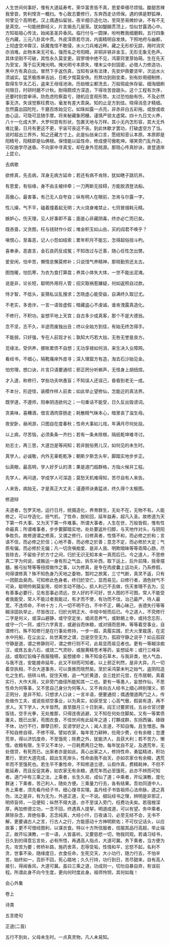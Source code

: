 <!-- { "loadSidebar": true } -->
人生世间何事好，惟有大道延寿考。荣华富贵皆不真，恩爱牵缠尽烦恼。酸甜苦辣我曾尝，势利悭贪一概扫。专心致志要修行，东奔西走访师保。遇的俱是野狐禅，何曾见个高明老。汉上偶遇仙留翁，夜半细示造化功，至简至易微妙诀，不有不无是真空。一句能统群经义，片言揭去几层笼。犹如醍醐贯顶上，恰似甘露洒心中。方知祖祖心传法，始闻圣圣异香风。临行付与一圆弹，吩咐教我细磨斡。五行四象在内藏，三元八卦其中贯。外皮滓质若尽消，内面精明自发焕。下照地府与幽都，上彻虚空冲霄汉，妖魔鬼怪不敢侵，水火刀兵难近畔。藏之无形却无踪，用时消灾亦消难。此物本来无可名，强而名之号阳精，非铜非铁非金玉，无形无象无色声。其体坚刚不可破，其性永久莫变更。寂寥境中绝不见，鸿蒙窍里芽始萌。生在先天为至宝，落于后天掩光明。掩光明兮本原失，埋末尘中封固密，必借人力修造功，黑中方有真白出。冒然下手返伤真，当知有诀有法律，先安炉鼎要坚牢，次运水火须诚实。猛烹极炼审吉凶，日乾夕惕莫安佚。煎熬功到刚变柔，别有妙用细制修，取得东华太乙石，盗来王母瑶池湫。历劫根尘都洗去，万般瑕疵休存留。细淘细刷何限日，时研时磨不计秋。耐得颇烦方深造，下得攻苦尝甜头。这个工程有次序，还要时刻尝审谛。防危虑险察盈亏，随机应变观形势。太过恐怕胎有伤，不及必然事无济。失误觉察枉费功，毫发有差大乖戾。知的止足方到佳。晓得消息才精细。忽然露出园陀陀，千磨百炼始见它。如珠如露一点亮，非赤非白五彩拖。或放或收由心运，可隐可显随手摩。将来秘藏象罔櫃，谨慎严锁太虚窝。四十九日文火养，八十一化成大罗。大罗何尝有形状，包裹天地与万样。其小无内怎形容，其大无外难比量。日月有更这不更，宇宙可丧这不丧。到此休歇才罢功，打破虚空方了当。说时超出三界外，知之还藏方寸上。此是仙翁亲口言，愿结知音认本原。本原即是阳精号，阳精即是仙佛根。保惜能以延性命，修成便可傲乾坤。堪笑旁门乱作造，可叹曲学尽迷昏。不向家中寻真宝，却在身外觅桃源。那晓心传真妙诀，直登道岸上昆仑。

去病歌

欲修真，先去病，浑身无病方延命；若还有病不肯除，犹如瞎子跳坑井。

有恩爱，有俗缘，身不由主被绊牵；一刀两断无挂碍，方能脱洒登法船。

高傲心，最害事，有己无人自夸自；纵有明人在眼前，怎肯与尔露一字。

性儿燥，气不平，磕着撞着起无明；大火烧身难禁止，七窍冒烟耗元精。

嫉妒心，伤天理，见人好事即不喜；面是心非藏阴毒，终亦必亡而已矣。

既吝啬，又贪图，枉与钱财作仆奴；堆金积玉如山岳，买的阎君不唤乎？

嗔恨心，至毒恶，记人小怨如结索；累年积月不能忘，怎得超俗扭斗杓。

喜奉承，恶直言，金石良药反成冤；不知改过与迁善，随心任性怎出樊。

爱安闲，怕辛苦，懒惰怠懈莫修补；只说惜气养精神，那晓勤劳还太古。

图饱暖，怕饥寒，为衣为食打算盘；养其小体失大体，一世不能出泥滩。

说是非，论长短，聪明外用将人管；招灾取祸惹嫌疑，何如返照自过款。

恃才智，不低头，妄猜私议乱搜求；怎晓虚心能受益，自满终久取愆尤。

不老实，多诡诈，一言一语皆虚假；暗藏盗心不虔诚，谁肯洩露真造化。

不修行，不积功，妄想平地上天宫；自古多少成真客，那个不是大德翁。

念不坚，志不久，半途而废独出丑；终以全始方到佳，有始无终怎得手。

不能弱，只好强，专在人前现才长；孰知大巧若大拙，无咎无誉是良方。

觅缘法，受供养，挪账累债不自想；无功享禄如何消，来生决入业障网。

看经书，不细心，隔靴瘙痒外皮寻；深入理窟方有造，淘去石沙始见金。

怕穷理，想口诀，片言只语要通彻；邪正罔分听梆声，无怪身上胡扭捏。

才入道，称修行，学些功夫哄愚盲；不知误人还误己，昏昏到老无一成。

不本分，形迹怪，装模作样人前卖；如此举止望修仙，怎能近的真法界。

既学道，不遵师，阳奉阴违欲何之；一句重话不能受，日久反出毁谤词。

贪美味，喜糟酒，借言酒肉穿肠走；耗散精气昧本心，暗里丧了滋生母。

夜安卧，昼闲游，只图自在度春秋；性命大事如儿戏，年满月尽何处投。

以上病，尽苦恼，必须条条一齐扫；若有一条未除根，隔纸乾坤难寻讨。

劝志士，再三思，大道岂是等闲知；若非脱俗男儿汉，如何见的未生时。

真学人，必诚敬，内外无辜乾乾净；朝斯夕斯念头牢，脚踏实地步步正。

仙真眼，最高明，学人好歹认的清；果是道门超群格，方指火候并工程。

先学人，再问道，学成学人可深造；莫愁天机难得知，苦尽自有人来告。

人来告，病始无，才是真正大丈夫；谨遵师诀勇猛进，终久得个太极图。

修道辩

夫道者，包罗天地，运行日月，统摄造化，养育群生，无处不在，无物不有。人能修之，可以夺造化，扭气机，了性命，脱轮回，延年益寿，超凡入圣。故修道为天下第一件大事，又为天下第一件难事。所谓大事者，人生在世，万般皆假，惟有性命最真；所谓难事者，步步要脚踏实地，处处要返朴归醇，与天地作对头，与阴阳争胜负。故修道谓之修真，又谓之修行。曰修真者，性情不和，而必修之於和；言语不信，而必修之於信；心地不善，而必修之於善；意念不定，而必修於大定；气质有偏，而必修於无偏；凡一切贪嗔痴爱、是非人我、明欺暗昧等等乖障心肠，尽皆除去，不留些子於方寸之间，归於无识无知本来一真而后已。今之道人，不思修真二字为何说，或搬运一身有形之气血，拆东补西，取下运上，后升前降，摇骨摆髓，搬弓扯弩等等扭捏做作之事，以为修真，是专在肉皮囊上运功夫，乃系修假，何得谓修真？殊不知色身乃天地之委物，暂时之旅寓，三寸气断，真灵不返，只有一团脓血臭肉。可知修此色身者，终归於空亡，显而易见。曰修行者，酒色财气不可染，聪明伶俐莫妄用，视听言动不随心，损人利己不去做，伤天害理不去为，见有善事必要行，见有恶事必须远，世人好的不可好，世人图的不可图，常人不能受者我能受，常人不能过者我能过，有才而不使，有功而不伐，治己最严，待人最宽，不违师命，不哄十方；凡一切不明不白，不中不正，瞒心昧己，丧德失行等等糊涂固执举止，尽皆改过，归於光明正大、中规中矩而后已。今之道人，不究修行二字是何义，或深山避静，或守空定坐，或闭息养气，或默朝上帝，或持念忘形，或守一穴一窍，或行六字真言，或避谷而休粮，或对镜而思神，等等着空事业，自谓修行。殊不知修行是在行事处修持，一步一超，真履实践，於大火里栽莲，在泥水中托船，在尘出尘，处世离世之谓，岂是空空无为，孤寂守静之说乎？如云孤寂守静是道，谓之修静则可，谓之修行则不可，此易显而易见者也。更有一等糊涂痴汉，或炼五金八石，或烧二气灵砂，或服黄精苍术等药，妄想延年；或行三峰采战，或取红铅梅子吞服飱嚥，妄想接命；殊不知金石草木，与我非类，他人气血，与我不连，安能接命延年，此又不辩而可知者。以上邪正判然，是非大异。凡一切着空执相，不合大道事务，可以类推而晓然矣。至於采鸿蒙未判之始气，盗阴阳造化之生机，扭转斗柄，捉住天根，追一气於黄道，会三姓於元宫，在市居朝，真着实行，大作大用，又非旁门曲径所能知其一二也。更有一等愚人，妄想作仙，不思性命为何等事，又不思自己身分为何等人，又不肯向古人经书上细心辨别理义，邪正罔分，是非不知，只想求人口诀；一言半语，便要通彻；偶遇僧道两门之人，传些做作工夫，或说些顽空事业，以为真实，如获至宝；心高气傲，假装有道，再不求人。天下学人，大半皆然。直至腊月三十日到来，阎王讨要房钱，五谷仓官讨要饭钱，空手光拳，无处推那，只得连夜逃避，又不知在何处住脚矣。又有一等累债庸夫，既已出家，苟图衣食，不信世间有此延年之道；打夥成群，东拐西骗，碌碌不休，功行不行，罪孽日积，反谤学好之人；闻人言道，不知自悔，且生憎恶。殊不知自修自得，不修不得。譬如农家，每年苦力耕种，俭用少费，仓有余粮；忽遭荒旱，得以济饥度命，不至饿死；除费之外，犹能济人，且获大利；若不苦力，懒惰，收粮有限，生平又不本分，一日耗费两日之物，每年犹自不足，及遇荒年，无处借贷，有死而已。出家者亦是如此。真心出家之人，修持性命，勇猛精进，积功累行，至於大道完成，超出生死岸头，性命由我不由天，亦如农家仓有余粮，遇荒年而不至饿死也。若生平不重性命，不知修道立德，认假作真，费精耗神，不但不能延寿，而且反促其寿，如农家无有余粮，遇荒年而必至饿死，此亦不辨而可知者。道门中有三乘之法，上乘者，长生久视，成仙了道；中乘者，开坛演教，度化群迷；下乘者，苦己利人，随处方便。三乘量力行去，各有结果。吾劝同道中人，务上乘者，须先看丹经子书，细心搜寻实理。盖丹经子书皆祖师心法命脉，道之真伪，法之是非，有为无为，外道正道，无一不说。细玩经书之理，辨明是非邪正，明师盲师，一见便知；纵然不得大道，亦不至误入旁门，枉费功夫矣。若宿根深厚，再加修德立功，一念不回，终遇真人提挈，明道成道，可以有望。务中乘者，屏除杂念，弃绝俗事，志念纯真，大经小忏，日夜诵习，必至无经不会，无书不解，更要诵古人之言，行古人之行，方能感动十方神明默佑；不可仅记话头，以应故事；更不可借经图利，以谋衣食。特以十方所信服者，信服其品行高超，举止端正，故开坛演教，一言一语，人皆喜听。又要慈悲一切，物我同观。若诵习经书，日久到的得意忘言处，必有所悟，再遇高人指点，大道可冀。务下乘者，当方便为先，攻苦为要；修桥补路，施药舍茶，忍辱受垢，性情和平，忿怒不起，名利不贪，世事不染，随缘度日，衣食任命，生死交天，大小功行，随力行去，不怕辛苦，始终如一，百折不回，死心踏地；久久行持，功行到日，苦尽甜来，自有高人接引，得闻香风，大道可冀。虽曰三乘之道，功成则一，切勿自暴自弃，有误前程。所谓此身不向今生度，更向何时度此身。祖师怜悯，其何如哉！

会心外集

卷上

诗类

五言绝句

正道(二首)

五行不到处，父母未生时。一点真灵物，凡人未易知。

